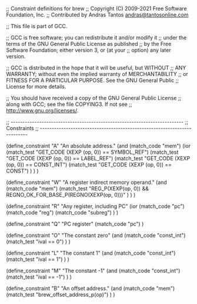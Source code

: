 ;; Constraint definitions for brew
;; Copyright (C) 2009-2021 Free Software Foundation, Inc.
;; Contributed by Andras Tantos <andras@tantosonline.com>

;; This file is part of GCC.

;; GCC is free software; you can redistribute it and/or modify it
;; under the terms of the GNU General Public License as published
;; by the Free Software Foundation; either version 3, or (at your
;; option) any later version.

;; GCC is distributed in the hope that it will be useful, but WITHOUT
;; ANY WARRANTY; without even the implied warranty of MERCHANTABILITY
;; or FITNESS FOR A PARTICULAR PURPOSE.  See the GNU General Public
;; License for more details.

;; You should have received a copy of the GNU General Public License
;; along with GCC; see the file COPYING3.  If not see
;; <http://www.gnu.org/licenses/>.

;; -------------------------------------------------------------------------
;; Constraints
;; -------------------------------------------------------------------------

(define_constraint "A"
  "An absolute address."
  (and
    (match_code "mem")
    (ior
      (match_test "GET_CODE (XEXP (op, 0)) == SYMBOL_REF")
      (match_test "GET_CODE (XEXP (op, 0)) == LABEL_REF")
      (match_test "GET_CODE (XEXP (op, 0)) == CONST_INT")
      (match_test "GET_CODE (XEXP (op, 0)) == CONST")
    )
  )
)

(define_constraint "W"
  "A register indirect memory operand."
  (and
    (match_code "mem")
    (match_test
      "REG_P(XEXP(op, 0)) && REGNO_OK_FOR_BASE_P(REGNO(XEXP(op, 0)))"
    )
  )
)

(define_constraint "R"
  "Any register, including PC"
  (ior
    (match_code "pc")
    (match_code "reg")
    (match_code "subreg")
  )
)

(define_constraint "Q"
  "PC register"
  (match_code "pc")
)

(define_constraint "O"
  "The constant zero"
  (and
    (match_code "const_int")
    (match_test "ival == 0")
  )
)

(define_constraint "L"
  "The constant 1"
  (and
    (match_code "const_int")
    (match_test "ival == 1")
  )
)

(define_constraint "M"
  "The constant -1"
  (and
    (match_code "const_int")
    (match_test "ival == -1")
  )
)

(define_constraint "B"
  "An offset address."
  (and
    (match_code "mem")
    (match_test "brew_offset_address_p(op)")
  )
)

